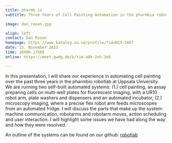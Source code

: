 ```yaml
---
title: pharmb.io
subtitle: Three Years of Cell Painting Automation in the pharmbio robotlab

image: dan_rosen.jpg

align: left
contact: Dan Rosen
homepage: https://www.katalog.uu.se/profile/?id=N19-2667
date: 15. November 2023
time: 16h00-17h00
online: https://meet.gwdg.de/b/tim-a0k-2vh-3m5

---
```


In this presentation, I will share our experience in automating cell painting over the past three years in the pharmbio robotlab at Uppsala University.
We are running two self-built automated systems: 
(1.) cell painting, an assay preparing cells on multi-well plates for fluorescent imaging,
with a UR10 robot arm, plate washers and dispensers and an automated incubator, (2.) microscopy imaging, where a precise flex robot arm feeds microscopes from an automated fridge.
I will discuss the parts that make up the system: machine communication, robotarms and robotarm moves, action scheduling and user interaction.
I will highlight some issues we have had along the way and how they were resolved.

An outline of the systems can be found on our github: [robotlab](https://github.com/pharmbio/robotlab)

